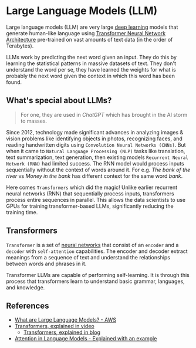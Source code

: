 # Large Language Models (LLM)
Large language models (LLM) are very large [deep learning](/neuralnetwork-deeplearning--readme.md#deep-learning) models that generate human-like language using [Transformer Neural Network Architecture](https://www.youtube.com/watch?v=SZorAJ4I-sA) pre-trained on vast amounts of text data (in the order of Terabytes).

LLMs work by predicting the next word given an input. They do this by learning the statistical patterns in massive datasets of text. They don't understand the word per se, they have learned the weights for what is probably the next word given the context in which this word has been found.

## What's special about LLMs?
> For one, they are used in *ChatGPT* which has brought in the AI storm to masses.

Since 2012, technology made significant advances in analyzing images & vision problems like identifying objects in photos, recognizing faces, and reading handwritten digits using `Convolution Neural Networks (CNNs)`. But when it came to `Natural Language Processing (NLP)` tasks like translation, text summarization, text generation, then existing models `Recurrent Neural Network (RNN)` had limited success. The RNN model would process inputs sequentially without the context of words around it. For e.g. *The bank of the river* vs *Money in the bank* has different context for the same word *bank*. 

Here comes `Transformers` which did the magic! Unlike earlier recurrent neural networks (RNN) that sequentially process inputs, transformers process entire sequences in parallel. This allows the data scientists to use GPUs for training transformer-based LLMs, significantly reducing the training time.

## Transformers
`Transformer` is a set of [neural networks](/neuralnetwork-deeplearning--readme.md#neural-network--deep-learning) that consist of an `encoder` and a `decoder` with `self-attention` capabilities. The encoder and decoder extract meanings from a sequence of text and understand the relationships between words and phrases in it.

Transformer LLMs are capable of performing self-learning. It is through this process that transformers learn to understand basic grammar, languages, and knowledge. 

## References
* [What are Large Language Models? - AWS](https://aws.amazon.com/what-is/large-language-model/)
* [Transformers, explained in video](https://www.youtube.com/watch?v=SZorAJ4I-sA)
    * [Transformers, explained in blog](https://daleonai.com/transformers-explained)
* [Attention in Language Models - Explained with an example](https://txt.cohere.com/what-is-attention-in-language-models/)